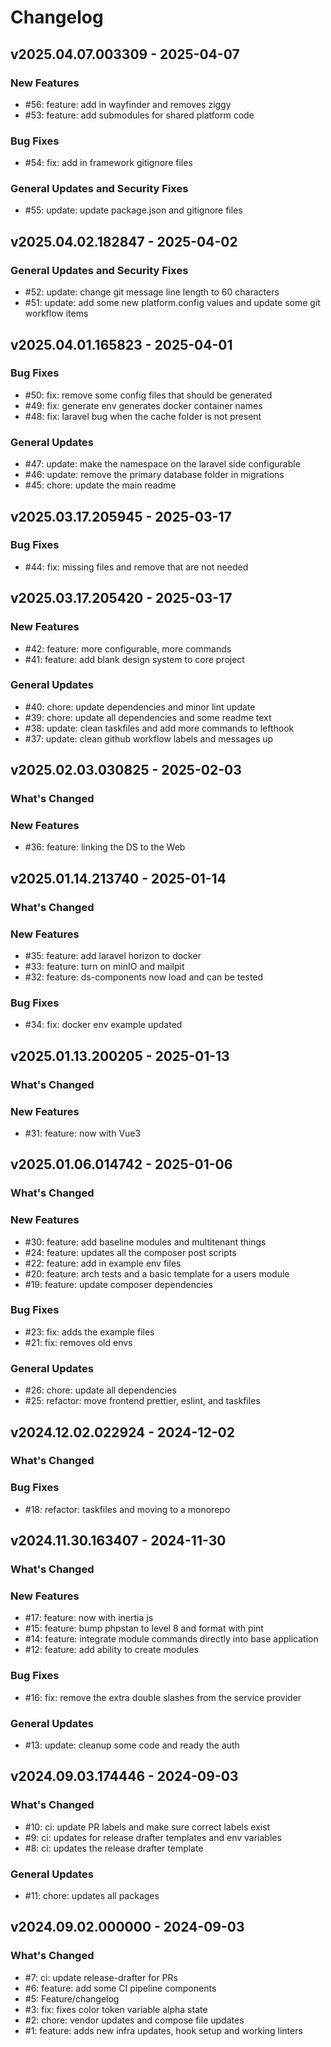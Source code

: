 # Changelog

## v2025.04.07.003309 - 2025-04-07

### New Features

- #56: feature: add in wayfinder and removes ziggy
- #53: feature: add submodules for shared platform code

### Bug Fixes

- #54: fix: add in framework gitignore files

### General Updates and Security Fixes

- #55: update: update package.json and gitignore files

## v2025.04.02.182847 - 2025-04-02

### General Updates and Security Fixes

- #52: update: change git message line length to 60 characters
- #51: update: add some new platform.config values and update some git workflow items

## v2025.04.01.165823 - 2025-04-01

### Bug Fixes

- #50: fix: remove some config files that should be generated
- #49: fix: generate env generates docker container names
- #48: fix: laravel bug when the cache folder is not present

### General Updates

- #47: update: make the namespace on the laravel side configurable
- #46: update: remove the primary database folder in migrations
- #45: chore: update the main readme

## v2025.03.17.205945 - 2025-03-17

### Bug Fixes

- #44: fix: missing files and remove that are not needed

## v2025.03.17.205420 - 2025-03-17

### New Features

- #42: feature: more configurable, more commands
- #41: feature: add blank design system to core project

### General Updates

- #40: chore: update dependencies and minor lint update
- #39: chore: update all dependencies and some readme text
- #38: update: clean taskfiles and add more commands to lefthook
- #37: update: clean github workflow labels and messages up

## v2025.02.03.030825 - 2025-02-03

### What's Changed

### New Features

- #36: feature: linking the DS to the Web

## v2025.01.14.213740 - 2025-01-14

### What's Changed

### New Features

- #35: feature: add laravel horizon to docker
- #33: feature: turn on minIO and mailpit
- #32: feature: ds-components now load and can be tested

### Bug Fixes

- #34: fix: docker env example updated

## v2025.01.13.200205 - 2025-01-13

### What's Changed

### New Features

- #31: feature: now with Vue3

## v2025.01.06.014742 - 2025-01-06

### What's Changed

### New Features

- #30: feature: add baseline modules and multitenant things
- #24: feature: updates all the composer post scripts
- #22: feature: add in example env files
- #20: feature: arch tests and a basic template for a users module
- #19: feature: update composer dependencies

### Bug Fixes

- #23: fix: adds the example files
- #21: fix: removes old envs

### General Updates

- #26: chore: update all dependencies
- #25: refactor: move frontend prettier, eslint, and taskfiles

## v2024.12.02.022924 - 2024-12-02

### What's Changed

### Bug Fixes

- #18: refactor: taskfiles and moving to a monorepo

## v2024.11.30.163407 - 2024-11-30

### What's Changed

### New Features

- #17: feature: now with inertia js
- #15: feature: bump phpstan to level 8 and format with pint
- #14: feature: integrate module commands directly into base application
- #12: feature: add ability to create modules

### Bug Fixes

- #16: fix: remove the extra double slashes from the service provider

### General Updates

- #13: update: cleanup some code and ready the auth

## v2024.09.03.174446 - 2024-09-03

### What's Changed

- #10: ci: update PR labels and make sure correct labels exist
- #9: ci: updates for release drafter templates and env variables
- #8: ci: updates the release drafter template

### General Updates

- #11: chore: updates all packages

## v2024.09.02.000000 - 2024-09-03

### What's Changed

- #7: ci: update release-drafter for PRs
- #6: feature: add some CI pipeline components
- #5: Feature/changelog
- #3: fix: fixes color token variable  alpha state
- #2: chore: vendor updates and compose file updates
- #1: feature: adds new infra updates, hook setup and working linters
